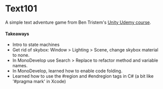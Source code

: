 # Text101

A simple text adventure game from Ben Tristem's [Unity Udemy course](https://www.udemy.com/unitycourse/).

#### Takeaways
* Intro to state machines
* Get rid of skybox: Window > Lighting > Scene, change skybox material to none.
* In MonoDevelop use Search > Replace to refactor method and variable names.
* In MonoDevelop, learned how to enable code folding.
* Learned how to use the #region and #endregion tags in C# (a bit like '#pragma mark' in Xcode)
